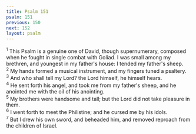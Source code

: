 ```yaml
---
title: Psalm 151
psalm: 151
previous: 150
next: 152
layout: psalm
---
```

<div class="psalm-verse"><sup class="verse-number">1</sup> This Psalm is a genuine one of David, though supernumerary, composed when he fought in single combat with Goliad. I was small among my brethren, and youngest in my father's house: I tended my father's sheep. </div><div class="psalm-verse"><sup class="verse-number">2</sup> My hands formed a musical instrument, and my fingers tuned a psaltery. </div><div class="psalm-verse"><sup class="verse-number">3</sup> And who shall tell my Lord? the Lord himself, he himself hears. </div><div class="psalm-verse"><sup class="verse-number">4</sup> He sent forth his angel, and took me from my father's sheep, and he anointed me with the oil of his anointing. </div><div class="psalm-verse"><sup class="verse-number">5</sup> My brothers were handsome and tall; but the Lord did not take pleasure in them. </div><div class="psalm-verse"><sup class="verse-number">6</sup> I went forth to meet the Philistine; and he cursed me by his idols. </div><div class="psalm-verse"><sup class="verse-number">7</sup> But I drew his own sword, and beheaded him, and removed reproach from the children of Israel. </div>